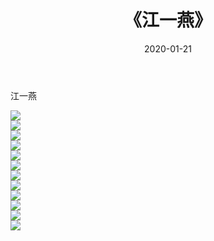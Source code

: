 ﻿---
layout: post
title:  《江一燕》
date:   2020-01-21
img: http://img.660000.xyz/Sharelink/壁纸/明星魅力/华人明星/江一燕/000.jpg
categories: [美女, 清纯, 唯美]
---

江一燕

 ![](http://img.660000.xyz/Sharelink/壁纸/明星魅力/华人明星/江一燕/001.jpg) <br>![](http://img.660000.xyz/Sharelink/壁纸/明星魅力/华人明星/江一燕/002.jpg) <br>![](http://img.660000.xyz/Sharelink/壁纸/明星魅力/华人明星/江一燕/003.jpg) <br>![](http://img.660000.xyz/Sharelink/壁纸/明星魅力/华人明星/江一燕/004.jpg) <br>![](http://img.660000.xyz/Sharelink/壁纸/明星魅力/华人明星/江一燕/005.jpg) <br>![](http://img.660000.xyz/Sharelink/壁纸/明星魅力/华人明星/江一燕/006.jpg) <br>![](http://img.660000.xyz/Sharelink/壁纸/明星魅力/华人明星/江一燕/007.jpg) <br>![](http://img.660000.xyz/Sharelink/壁纸/明星魅力/华人明星/江一燕/008.jpg) <br>![](http://img.660000.xyz/Sharelink/壁纸/明星魅力/华人明星/江一燕/009.jpg) <br>![](http://img.660000.xyz/Sharelink/壁纸/明星魅力/华人明星/江一燕/010.jpg) <br>![](http://img.660000.xyz/Sharelink/壁纸/明星魅力/华人明星/江一燕/011.jpg) <br>![](http://img.660000.xyz/Sharelink/壁纸/明星魅力/华人明星/江一燕/012.jpg) <br>